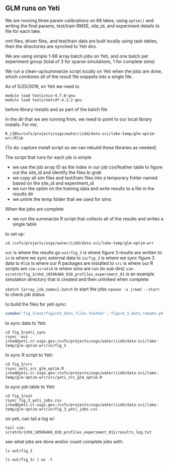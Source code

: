 ## GLM runs on Yeti

We are running three param calibrations on 68 lakes, using `optim()` and writing the final params, test/train RMSE, site_id, and experiment details to file for each lake.

nml files, driver files, and test/train data are built locally using task tables, then the directories are synched to Yeti dirs.

We are using simple 1-68 array batch jobs on Yeti, and one batch per experiment group (total of 3 for sparse simulations, 1 for complete sims)

We run a clean-up/summarize script locally on Yeti when the jobs are done, which combines all of the result file snippets into a single file. 

As of 5/25/2019, on Yeti we need to 
```
module load tools/nco-4.7.8-gnu
module load tools/netcdf-4.3.2-gnu
```
before library installs and as part of the batch file

In the dir that we are running from, we need to point to our local library installs. For me, 

```
R_LIBS=/cxfs/projects/usgs/water/iidd/data-sci/lake-temp/glm-optim-wrr/Rlib
```
(To do: capture install script so we can rebuild these libraries as needed)

The script that runs for each job is simple 
 - we use the job array ID as the index in our job csv/feather table to figure out the site_id and identify the files to grab
 - we copy all sim files and test/train files into a temporary folder named based on the site_id and experiment_id
 - we run the optim on the training data and write results to a file in the results dir
 - we unlink the temp folder that we used for sims
 
When the jobs are complete
 - we run the summarize R script that collects all of the results and writes a single table
 
to set up:
```
cd /cxfs/projects/usgs/water/iidd/data-sci/lake-temp/glm-optim-wrr
```
`out` is where the results go 
`out/fig_3` is where figure 3 results are written to
`in` is where we sync external data to
`in/fig_3` is where we sync figure 3 data to
`Rlib` is where our R packages are installed to
`src` is where our R scripts are
`sim-scratch` is where sims are run (in sub dirs)
`sim-scratch/fig_3/nhd_10596466_010_profiles_experiment_01` is an example simulation directory that is created and then unlinked when complete

`sbatch {array_job_names}.batch` to start the jobs
`squeue -u jread --start` to check job status

to build the files for yeti sync:
```r
scmake('fig_3/out/figure3_data_files.feather','figure_3_data_remake.yml')
```

to sync data to Yeti:
```
cd fig_3/yeti_sync
rsync -avz .  jread@yeti.cr.usgs.gov:/cxfs/projects/usgs/water/iidd/data-sci/lake-temp/glm-optim-wrr/in/fig_3
```

to sync R script to Yeti:
```
cd fig_3/src
rsync yeti_src_glm_optim.R jread@yeti.cr.usgs.gov:/cxfs/projects/usgs/water/iidd/data-sci/lake-temp/glm-optim-wrr/src/yeti_src_glm_optim.R
```

to sync job table to Yeti:
```
cd fig_3/out
rsync fig_3_yeti_jobs.csv jread@yeti.cr.usgs.gov:/cxfs/projects/usgs/water/iidd/data-sci/lake-temp/glm-optim-wrr/in/fig_3_yeti_jobs.csv
```

on yeti, can tail a log w/ 
```
tail sim-scratch/{nhd_10596466_010_profiles_experiment_01}/results_log.txt
```

see what jobs are done and/or count complete jobs with:
```
ls out/fig_3

ls out/fig_3/ | wc -l
```
